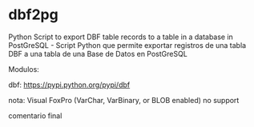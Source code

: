 dbf2pg
======

Python Script to export DBF table records to a table in a database in PostGreSQL - Script Python que permite exportar registros de una tabla DBF a una tabla de una Base de Datos en PostGreSQL

Modulos:

dbf:
https://pypi.python.org/pypi/dbf

nota: Visual FoxPro (VarChar, VarBinary, or BLOB enabled) no support




comentario final
